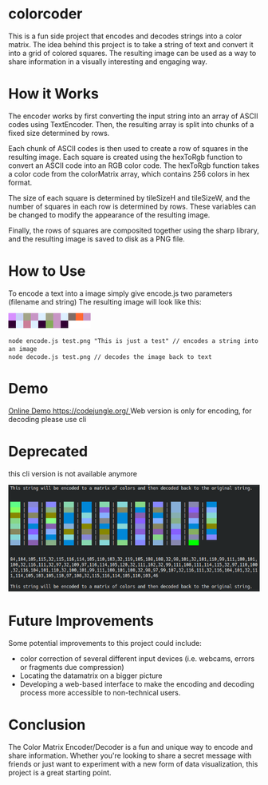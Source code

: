 
# colorcoder


This is a fun side project that encodes and decodes strings into a color matrix. 
The idea behind this project is to take a string of text and convert it into a grid of colored squares. 
The resulting image can be used as a way to share information in a visually interesting and engaging way.

# How it Works
The encoder works by first converting the input string into an array of ASCII codes using TextEncoder. 
Then, the resulting array is split into chunks of a fixed size determined by rows.

Each chunk of ASCII codes is then used to create a row of squares in the resulting image. 
Each square is created using the hexToRgb function to convert an ASCII code into an RGB color code. The hexToRgb function takes a color code from the colorMatrix array, which contains 256 colors in hex format.

The size of each square is determined by tileSizeH and tileSizeW, and the number of squares in each row is determined by rows. These variables can be changed to modify the appearance of the resulting image.

Finally, the rows of squares are composited together using the sharp library, and the resulting image is saved to disk as a PNG file.







# How to Use

To encode a text into a image simply give encode.js two parameters (filename and string)
The resulting image will look like this:

![data matrix](https://raw.githubusercontent.com/andreas83/colorcoder/main/screenshot/final.png)


```
node encode.js test.png "This is just a test" // encodes a string into an image 
node decode.js test.png // decodes the image back to text

```


# Demo

[Online Demo https://codejungle.org/ ](https://codejungle.org/)
Web version is only for encoding, for decoding please use cli


# Deprecated 
this cli version is not available anymore

![a demo of a text encooded into a color matrix](https://github.com/andreas83/colorcoder/raw/main/screenshot/example.png)


# Future Improvements

Some potential improvements to this project could include:

* color correction of several different input devices (i.e. webcams, errors or fragments due compression)
* Locating the datamatrix on a bigger picture 
* Developing a web-based interface to make the encoding and decoding process more accessible to non-technical users.



# Conclusion
The Color Matrix Encoder/Decoder is a fun and unique way to encode and share information. Whether you're looking to share a secret message with friends or just want to experiment with a new form of data visualization, this project is a great starting point.
